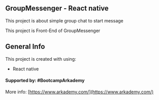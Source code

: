 ## GroupMessenger - React native 
This project is about simple group chat to start message

This project is Front-End of GroupMessenger

## General Info
This project is created with using:
* React native

#### Supported by: #BootcampArkademy
More info: [https://www.arkademy.com/](https://www.arkademy.com/)
